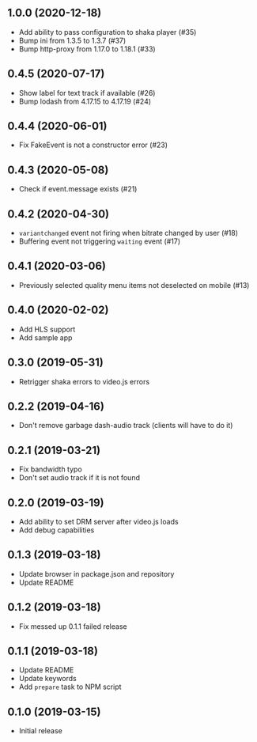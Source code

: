 ## 1.0.0 (2020-12-18)
* Add ability to pass configuration to shaka player (#35)
* Bump ini from 1.3.5 to 1.3.7 (#37)
* Bump http-proxy from 1.17.0 to 1.18.1 (#33)

## 0.4.5 (2020-07-17)
* Show label for text track if available (#26)
* Bump lodash from 4.17.15 to 4.17.19 (#24)

## 0.4.4 (2020-06-01)
* Fix FakeEvent is not a constructor error (#23)

## 0.4.3 (2020-05-08)
* Check if event.message exists (#21)

## 0.4.2 (2020-04-30)
* `variantchanged` event not firing when bitrate changed by user (#18)
* Buffering event not triggering `waiting` event (#17)

## 0.4.1 (2020-03-06)
* Previously selected quality menu items not deselected on mobile (#13)

## 0.4.0 (2020-02-02)
* Add HLS support
* Add sample app

## 0.3.0 (2019-05-31)
* Retrigger shaka errors to video.js errors

## 0.2.2 (2019-04-16)
* Don't remove garbage dash-audio track (clients will have to do it)

## 0.2.1 (2019-03-21)
* Fix bandwidth typo
* Don't set audio track if it is not found

## 0.2.0 (2019-03-19)
* Add ability to set DRM server after video.js loads
* Add debug capabilities

## 0.1.3 (2019-03-18)
* Update browser in package.json and repository
* Update README

## 0.1.2 (2019-03-18)
* Fix messed up 0.1.1 failed release

## 0.1.1 (2019-03-18)
* Update README
* Update keywords
* Add `prepare` task to NPM script

## 0.1.0 (2019-03-15)
* Initial release
